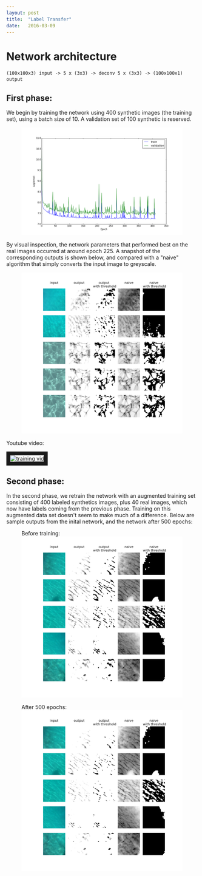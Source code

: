 ```yaml
---
layout: post
title:  "Label Transfer"
date:   2016-03-09
---
```


# Network architecture
    (100x100x3) input -> 5 x (3x3) -> deconv 5 x (3x3) -> (100x100x1) output

## First phase:

We begin by training the network using 400 synthetic images (the training set), using a batch size of 10. A validation set of 100 synthetic is reserved.

<figure>
  <a href="/assets/transfer/trainingcurve1.png">
    <img class="preds" src='/assets/transfer/trainingcurve1.png' alt='missing' />
  </a>
</figure>

By visual inspection, the network parameters that performed best on the real images occurred at around epoch 225. A snapshot of the corresponding outputs is shown below, and compared with a "naive" algorithm that simply converts the input image to greyscale.
<figure>
  <a href="/assets/transfer/225__testpreds.png">
    <img class="preds" src='/assets/transfer/225__testpreds.png' alt='missing' />
  </a>
</figure>

Youtube video:


<a href="https://www.youtube.com/watch?v=GR54NsQM9i0" target="_blank"><img src="http://img.youtube.com/vi/GR54NsQM9i0/0.jpg"
alt="training vid" width="480" height="360" border="10" /></a>

## Second phase:

In the second phase, we retrain the network with an augmented training set consisting of 400 labeled synthetics images, plus 40 real images, which now have labels coming from the previous phase. Training on this augmented data set doesn't seem to make much of a difference. Below are sample outputs from the inital network, and the network after 500 epochs:

<figure>
<figcaption>Before training:</figcaption>
  <a href="/assets/transfer/phase2_000.png">
    <img class="preds" src='/assets/transfer/phase2_000.png' alt='missing' />
  </a>
</figure>

<figure>
<figcaption>After 500 epochs:</figcaption>
  <a href="/assets/transfer/phase2_500.png">
    <img class="preds" src='/assets/transfer/phase2_500.png' alt='missing' />
  </a>
</figure>



